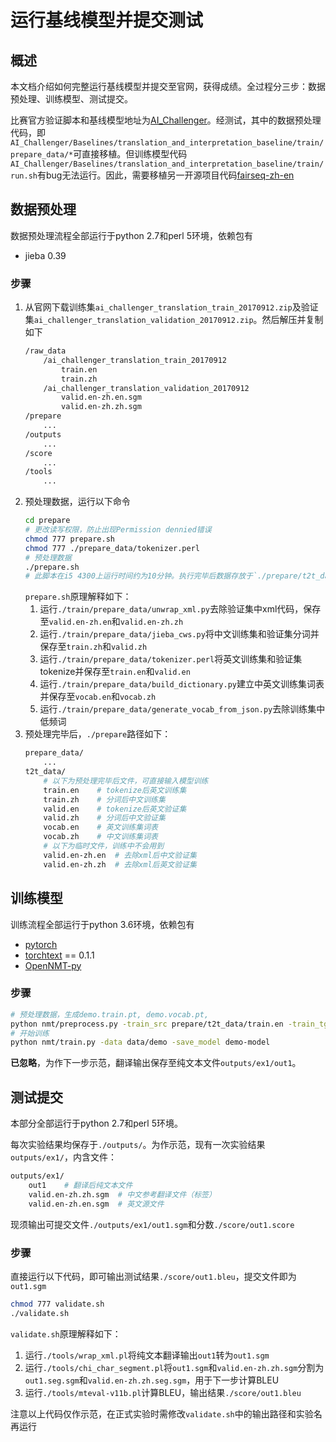 # 运行基线模型并提交测试

## 概述

本文档介绍如何完整运行基线模型并提交至官网，获得成绩。全过程分三步：数据预处理、训练模型、测试提交。

比赛官方验证脚本和基线模型地址为[AI_Challenger](https://github.com/AIChallenger/AI_Challenger)。经测试，其中的数据预处理代码，即`AI_Challenger/Baselines/translation_and_interpretation_baseline/train/prepare_data/*`可直接移植。但训练模型代码`AI_Challenger/Baselines/translation_and_interpretation_baseline/train/run.sh`有bug无法运行。因此，需要移植另一开源项目代码[fairseq-zh-en](https://github.com/twairball/fairseq-zh-en)

## 数据预处理

数据预处理流程全部运行于python 2.7和perl 5环境，依赖包有

- jieba 0.39

### 步骤

1. 从官网下载训练集`ai_challenger_translation_train_20170912.zip`及验证集`ai_challenger_translation_validation_20170912.zip`。然后解压并复制如下
    ```bash
    /raw_data
        /ai_challenger_translation_train_20170912
            train.en
            train.zh
        /ai_challenger_translation_validation_20170912
            valid.en-zh.en.sgm
            valid.en-zh.zh.sgm
    /prepare
        ...
    /outputs
        ...
    /score
        ...
    /tools
        ...
    ```
1. 预处理数据，运行以下命令
    ```bash
    cd prepare
    # 更改读写权限，防止出现Permission dennied错误
    chmod 777 prepare.sh
    chmod 777 ./prepare_data/tokenizer.perl
    # 预处理数据
    ./prepare.sh
    # 此脚本在i5 4300上运行时间约为10分钟。执行完毕后数据存放于`./prepare/t2t_data`
    ```
    `prepare.sh`原理解释如下：
    1. 运行`./train/prepare_data/unwrap_xml.py`去除验证集中xml代码，保存至`valid.en-zh.en`和`valid.en-zh.zh`
    1. 运行`./train/prepare_data/jieba_cws.py`将中文训练集和验证集分词并保存至`train.zh`和`valid.zh`
    1. 运行`./train/prepare_data/tokenizer.perl`将英文训练集和验证集tokenize并保存至`train.en`和`valid.en`
    1. 运行`./train/prepare_data/build_dictionary.py`建立中英文训练集词表并保存至`vocab.en`和`vocab.zh`
    1. 运行`./train/prepare_data/generate_vocab_from_json.py`去除训练集中低频词
1. 预处理完毕后，`./prepare`路径如下：
    ```bash
    prepare_data/
        ...
    t2t_data/
        # 以下为预处理完毕后文件，可直接输入模型训练
        train.en    # tokenize后英文训练集
        train.zh    # 分词后中文训练集
        valid.en    # tokenize后英文验证集
        valid.zh    # 分词后中文验证集
        vocab.en    # 英文训练集词表
        vocab.zh    # 中文训练集词表
        # 以下为临时文件，训练中不会用到
        valid.en-zh.en  # 去除xml后中文验证集
        valid.en-zh.zh  # 去除xml后英文验证集

    ```
## 训练模型


训练流程全部运行于python 3.6环境，依赖包有

- [pytorch](https://github.com/pytorch/pytorch#from-source)
- [torchtext](https://github.com/pytorch/text) == 0.1.1
- [OpenNMT-py](https://github.com/OpenNMT/OpenNMT-py)


### 步骤

```bash
# 预处理数据，生成demo.train.pt, demo.vocab.pt, 
python nmt/preprocess.py -train_src prepare/t2t_data/train.en -train_tgt prepare/t2t_data/train.zh -valid_src prepare/t2t_data/valid.en -valid_tgt prepare/t2t_data/valid.zh -save_data demo
# 开始训练
python nmt/train.py -data data/demo -save_model demo-model
```
**已忽略**，为作下一步示范，翻译输出保存至纯文本文件`outputs/ex1/out1`。

## 测试提交

本部分全部运行于python 2.7和perl 5环境。

每次实验结果均保存于`./outputs/`。为作示范，现有一次实验结果`outputs/ex1/`，内含文件：

```bash
outputs/ex1/
    out1    # 翻译后纯文本文件
    valid.en-zh.zh.sgm  # 中文参考翻译文件（标签）
    valid.en-zh.en.sgm  # 英文源文件 
```

现须输出可提交文件`./outputs/ex1/out1.sgm`和分数`./score/out1.score`

### 步骤

直接运行以下代码，即可输出测试结果`./score/out1.bleu`，提交文件即为`out1.sgm`
```bash
chmod 777 validate.sh
./validate.sh
```

`validate.sh`原理解释如下：

1. 运行`./tools/wrap_xml.pl`将纯文本翻译输出`out1`转为`out1.sgm`
1. 运行`./tools/chi_char_segment.pl`将`out1.sgm`和`valid.en-zh.zh.sgm`分割为`out1.seg.sgm`和`valid.en-zh.zh.seg.sgm`，用于下一步计算BLEU
1. 运行`./tools/mteval-v11b.pl`计算BLEU，输出结果`./score/out1.bleu`

注意以上代码仅作示范，在正式实验时需修改`validate.sh`中的输出路径和实验名再运行